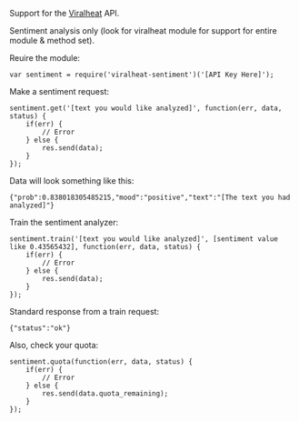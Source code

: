 Support for the [Viralheat](http://www.viralheat.com/) API.

Sentiment analysis only (look for viralheat module for support for entire module & method set).

Reuire the module:

```
var sentiment = require('viralheat-sentiment')('[API Key Here]');
```

Make a sentiment request:

```
sentiment.get('[text you would like analyzed]', function(err, data, status) {
	if(err) {
		// Error
	} else {
		res.send(data);
	}
});
```

Data will look something like this:

```
{"prob":0.838018305485215,"mood":"positive","text":"[The text you had analyzed]"}
```

Train the sentiment analyzer:

```
sentiment.train('[text you would like analyzed]', [sentiment value like 0.43565432], function(err, data, status) {
	if(err) {
		// Error
	} else {
		res.send(data);
	}
});
```

Standard response from a train request:

```
{"status":"ok"}
```

Also, check your quota:

```
sentiment.quota(function(err, data, status) {
	if(err) {
		// Error
	} else {
		res.send(data.quota_remaining);
	}
});
```